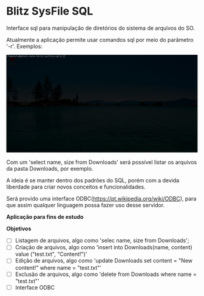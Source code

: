 Blitz SysFile SQL
==

Interface sql para manipulação de diretórios do sistema de arquivos do SO.

Atualmente a aplicação permite usar comandos sql por meio do parâmetro '-r'. Exemplos:

![Exemplo](https://github.com/FernandoBatels/blitz-sysfile-sql/blob/master/demonstracao.gif)

Com um 'select name, size from Downloads' será possível listar os arquivos da pasta Downloads, por exemplo.

A ideia é se manter dentro dos padrões do SQL, porém com a devida liberdade para criar novos conceitos e funcionalidades.

Será provido uma interface ODBC(https://pt.wikipedia.org/wiki/ODBC), para que assim qualquer linguagem possa fazer uso desse servidor.

**Aplicação para fins de estudo**

**Objetivos**

- [ ] Listagem de arquivos, algo como 'selec name, size from Downloads';
- [ ] Criação de arquivos, algo como 'insert into Downloads(name, content) value ("test.txt", "Content!")'
- [ ] Edição de arquivos, algo como 'update Downloads set content = "New content!" where name = "test.txt"'
- [ ] Exclusão de arquivos, algo como 'delete from Downloads where name = "test.txt"'
- [ ] Interface ODBC
